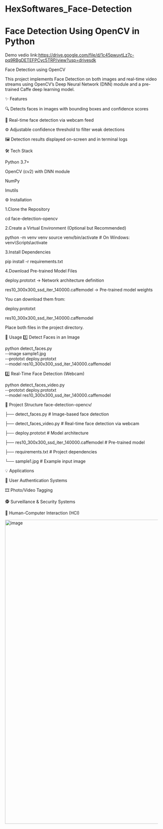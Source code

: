 # HexSoftwares_Face-Detection
# Face Detection Using OpenCV in Python
Demo vedio link:https://drive.google.com/file/d/1c45pwuytLz7c-pq9RBgDETEFPCyc5TRP/view?usp=drivesdk

Face Detection using OpenCV

This project implements Face Detection on both images and real-time video streams using OpenCV’s Deep Neural Network (DNN) module and a pre-trained Caffe deep learning model.

✨ Features

🔍 Detects faces in images with bounding boxes and confidence scores

🎥 Real-time face detection via webcam feed

⚙️ Adjustable confidence threshold to filter weak detections

🖼️ Detection results displayed on-screen and in terminal logs

🛠️ Tech Stack

Python 3.7+

OpenCV (cv2) with DNN module

NumPy

Imutils

⚙️ Installation

1.Clone the Repository

cd face-detection-opencv


2.Create a Virtual Environment (Optional but Recommended)

python -m venv venv
source venv/bin/activate  # On Windows: venv\Scripts\activate


3.Install Dependencies

pip install -r requirements.txt


4.Download Pre-trained Model Files

deploy.prototxt → Network architecture definition

res10_300x300_ssd_iter_140000.caffemodel → Pre-trained model weights

You can download them from:

deploy.prototxt

res10_300x300_ssd_iter_140000.caffemodel

Place both files in the project directory.

🚀 Usage
1️⃣ Detect Faces in an Image
  
  python detect_faces.py \
  --image sample1.jpg \
  --prototxt deploy.prototxt \
  --model res10_300x300_ssd_iter_140000.caffemodel

2️⃣ Real-Time Face Detection (Webcam)
 
  python detect_faces_video.py \
  --prototxt deploy.prototxt \
  --model res10_300x300_ssd_iter_140000.caffemodel

📂 Project Structure
face-detection-opencv/

├── detect_faces.py              # Image-based face detection

├── detect_faces_video.py        # Real-time face detection via webcam

├── deploy.prototxt              # Model architecture

├── res10_300x300_ssd_iter_140000.caffemodel  # Pre-trained model

├── requirements.txt                        # Project dependencies

└── sample1.jpg                            # Example input image

💡 Applications

🔐 User Authentication Systems

🎞️ Photo/Video Tagging

🕵️ Surveillance & Security Systems

🤖 Human-Computer Interaction (HCI)

<img width="1330" height="1000" alt="image" src="https://github.com/user-attachments/assets/39d6cdfc-1c75-49e3-bc43-6e3bd5e593b6" />


